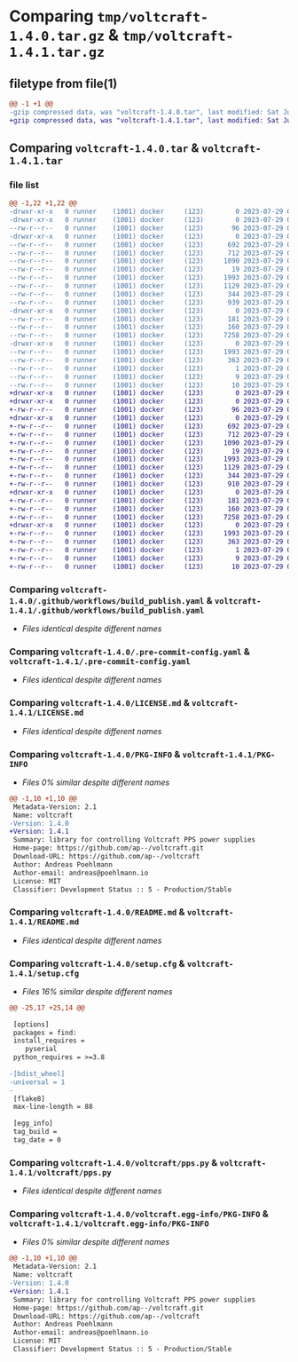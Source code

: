 # Comparing `tmp/voltcraft-1.4.0.tar.gz` & `tmp/voltcraft-1.4.1.tar.gz`

## filetype from file(1)

```diff
@@ -1 +1 @@
-gzip compressed data, was "voltcraft-1.4.0.tar", last modified: Sat Jul 29 09:41:25 2023, max compression
+gzip compressed data, was "voltcraft-1.4.1.tar", last modified: Sat Jul 29 09:46:58 2023, max compression
```

## Comparing `voltcraft-1.4.0.tar` & `voltcraft-1.4.1.tar`

### file list

```diff
@@ -1,22 +1,22 @@
-drwxr-xr-x   0 runner    (1001) docker     (123)        0 2023-07-29 09:41:25.057239 voltcraft-1.4.0/
-drwxr-xr-x   0 runner    (1001) docker     (123)        0 2023-07-29 09:41:25.045239 voltcraft-1.4.0/.github/
--rw-r--r--   0 runner    (1001) docker     (123)       96 2023-07-29 09:41:13.000000 voltcraft-1.4.0/.github/FUNDING.yml
-drwxr-xr-x   0 runner    (1001) docker     (123)        0 2023-07-29 09:41:25.049239 voltcraft-1.4.0/.github/workflows/
--rw-r--r--   0 runner    (1001) docker     (123)      692 2023-07-29 09:41:13.000000 voltcraft-1.4.0/.github/workflows/build_publish.yaml
--rw-r--r--   0 runner    (1001) docker     (123)      712 2023-07-29 09:41:13.000000 voltcraft-1.4.0/.pre-commit-config.yaml
--rw-r--r--   0 runner    (1001) docker     (123)     1090 2023-07-29 09:41:13.000000 voltcraft-1.4.0/LICENSE.md
--rw-r--r--   0 runner    (1001) docker     (123)       19 2023-07-29 09:41:13.000000 voltcraft-1.4.0/MANIFEST.in
--rw-r--r--   0 runner    (1001) docker     (123)     1993 2023-07-29 09:41:25.057239 voltcraft-1.4.0/PKG-INFO
--rw-r--r--   0 runner    (1001) docker     (123)     1129 2023-07-29 09:41:13.000000 voltcraft-1.4.0/README.md
--rw-r--r--   0 runner    (1001) docker     (123)      344 2023-07-29 09:41:13.000000 voltcraft-1.4.0/pyproject.toml
--rw-r--r--   0 runner    (1001) docker     (123)      939 2023-07-29 09:41:25.057239 voltcraft-1.4.0/setup.cfg
-drwxr-xr-x   0 runner    (1001) docker     (123)        0 2023-07-29 09:41:25.053239 voltcraft-1.4.0/voltcraft/
--rw-r--r--   0 runner    (1001) docker     (123)      181 2023-07-29 09:41:13.000000 voltcraft-1.4.0/voltcraft/__init__.py
--rw-r--r--   0 runner    (1001) docker     (123)      160 2023-07-29 09:41:24.000000 voltcraft-1.4.0/voltcraft/_version.py
--rw-r--r--   0 runner    (1001) docker     (123)     7258 2023-07-29 09:41:13.000000 voltcraft-1.4.0/voltcraft/pps.py
-drwxr-xr-x   0 runner    (1001) docker     (123)        0 2023-07-29 09:41:25.057239 voltcraft-1.4.0/voltcraft.egg-info/
--rw-r--r--   0 runner    (1001) docker     (123)     1993 2023-07-29 09:41:25.000000 voltcraft-1.4.0/voltcraft.egg-info/PKG-INFO
--rw-r--r--   0 runner    (1001) docker     (123)      363 2023-07-29 09:41:25.000000 voltcraft-1.4.0/voltcraft.egg-info/SOURCES.txt
--rw-r--r--   0 runner    (1001) docker     (123)        1 2023-07-29 09:41:25.000000 voltcraft-1.4.0/voltcraft.egg-info/dependency_links.txt
--rw-r--r--   0 runner    (1001) docker     (123)        9 2023-07-29 09:41:25.000000 voltcraft-1.4.0/voltcraft.egg-info/requires.txt
--rw-r--r--   0 runner    (1001) docker     (123)       10 2023-07-29 09:41:25.000000 voltcraft-1.4.0/voltcraft.egg-info/top_level.txt
+drwxr-xr-x   0 runner    (1001) docker     (123)        0 2023-07-29 09:46:58.794230 voltcraft-1.4.1/
+drwxr-xr-x   0 runner    (1001) docker     (123)        0 2023-07-29 09:46:58.794230 voltcraft-1.4.1/.github/
+-rw-r--r--   0 runner    (1001) docker     (123)       96 2023-07-29 09:46:47.000000 voltcraft-1.4.1/.github/FUNDING.yml
+drwxr-xr-x   0 runner    (1001) docker     (123)        0 2023-07-29 09:46:58.794230 voltcraft-1.4.1/.github/workflows/
+-rw-r--r--   0 runner    (1001) docker     (123)      692 2023-07-29 09:46:47.000000 voltcraft-1.4.1/.github/workflows/build_publish.yaml
+-rw-r--r--   0 runner    (1001) docker     (123)      712 2023-07-29 09:46:47.000000 voltcraft-1.4.1/.pre-commit-config.yaml
+-rw-r--r--   0 runner    (1001) docker     (123)     1090 2023-07-29 09:46:47.000000 voltcraft-1.4.1/LICENSE.md
+-rw-r--r--   0 runner    (1001) docker     (123)       19 2023-07-29 09:46:47.000000 voltcraft-1.4.1/MANIFEST.in
+-rw-r--r--   0 runner    (1001) docker     (123)     1993 2023-07-29 09:46:58.794230 voltcraft-1.4.1/PKG-INFO
+-rw-r--r--   0 runner    (1001) docker     (123)     1129 2023-07-29 09:46:47.000000 voltcraft-1.4.1/README.md
+-rw-r--r--   0 runner    (1001) docker     (123)      344 2023-07-29 09:46:47.000000 voltcraft-1.4.1/pyproject.toml
+-rw-r--r--   0 runner    (1001) docker     (123)      910 2023-07-29 09:46:58.798230 voltcraft-1.4.1/setup.cfg
+drwxr-xr-x   0 runner    (1001) docker     (123)        0 2023-07-29 09:46:58.794230 voltcraft-1.4.1/voltcraft/
+-rw-r--r--   0 runner    (1001) docker     (123)      181 2023-07-29 09:46:47.000000 voltcraft-1.4.1/voltcraft/__init__.py
+-rw-r--r--   0 runner    (1001) docker     (123)      160 2023-07-29 09:46:58.000000 voltcraft-1.4.1/voltcraft/_version.py
+-rw-r--r--   0 runner    (1001) docker     (123)     7258 2023-07-29 09:46:47.000000 voltcraft-1.4.1/voltcraft/pps.py
+drwxr-xr-x   0 runner    (1001) docker     (123)        0 2023-07-29 09:46:58.794230 voltcraft-1.4.1/voltcraft.egg-info/
+-rw-r--r--   0 runner    (1001) docker     (123)     1993 2023-07-29 09:46:58.000000 voltcraft-1.4.1/voltcraft.egg-info/PKG-INFO
+-rw-r--r--   0 runner    (1001) docker     (123)      363 2023-07-29 09:46:58.000000 voltcraft-1.4.1/voltcraft.egg-info/SOURCES.txt
+-rw-r--r--   0 runner    (1001) docker     (123)        1 2023-07-29 09:46:58.000000 voltcraft-1.4.1/voltcraft.egg-info/dependency_links.txt
+-rw-r--r--   0 runner    (1001) docker     (123)        9 2023-07-29 09:46:58.000000 voltcraft-1.4.1/voltcraft.egg-info/requires.txt
+-rw-r--r--   0 runner    (1001) docker     (123)       10 2023-07-29 09:46:58.000000 voltcraft-1.4.1/voltcraft.egg-info/top_level.txt
```

### Comparing `voltcraft-1.4.0/.github/workflows/build_publish.yaml` & `voltcraft-1.4.1/.github/workflows/build_publish.yaml`

 * *Files identical despite different names*

### Comparing `voltcraft-1.4.0/.pre-commit-config.yaml` & `voltcraft-1.4.1/.pre-commit-config.yaml`

 * *Files identical despite different names*

### Comparing `voltcraft-1.4.0/LICENSE.md` & `voltcraft-1.4.1/LICENSE.md`

 * *Files identical despite different names*

### Comparing `voltcraft-1.4.0/PKG-INFO` & `voltcraft-1.4.1/PKG-INFO`

 * *Files 0% similar despite different names*

```diff
@@ -1,10 +1,10 @@
 Metadata-Version: 2.1
 Name: voltcraft
-Version: 1.4.0
+Version: 1.4.1
 Summary: library for controlling Voltcraft PPS power supplies
 Home-page: https://github.com/ap--/voltcraft.git
 Download-URL: https://github.com/ap--/voltcraft
 Author: Andreas Poehlmann
 Author-email: andreas@poehlmann.io
 License: MIT
 Classifier: Development Status :: 5 - Production/Stable
```

### Comparing `voltcraft-1.4.0/README.md` & `voltcraft-1.4.1/README.md`

 * *Files identical despite different names*

### Comparing `voltcraft-1.4.0/setup.cfg` & `voltcraft-1.4.1/setup.cfg`

 * *Files 16% similar despite different names*

```diff
@@ -25,17 +25,14 @@
 
 [options]
 packages = find:
 install_requires = 
 	pyserial
 python_requires = >=3.8
 
-[bdist_wheel]
-universal = 1
-
 [flake8]
 max-line-length = 88
 
 [egg_info]
 tag_build = 
 tag_date = 0
```

### Comparing `voltcraft-1.4.0/voltcraft/pps.py` & `voltcraft-1.4.1/voltcraft/pps.py`

 * *Files identical despite different names*

### Comparing `voltcraft-1.4.0/voltcraft.egg-info/PKG-INFO` & `voltcraft-1.4.1/voltcraft.egg-info/PKG-INFO`

 * *Files 0% similar despite different names*

```diff
@@ -1,10 +1,10 @@
 Metadata-Version: 2.1
 Name: voltcraft
-Version: 1.4.0
+Version: 1.4.1
 Summary: library for controlling Voltcraft PPS power supplies
 Home-page: https://github.com/ap--/voltcraft.git
 Download-URL: https://github.com/ap--/voltcraft
 Author: Andreas Poehlmann
 Author-email: andreas@poehlmann.io
 License: MIT
 Classifier: Development Status :: 5 - Production/Stable
```

